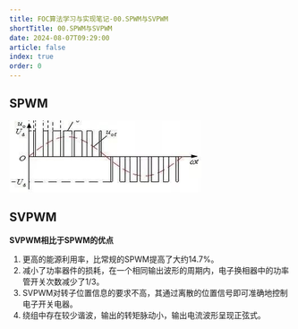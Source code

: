 ```yaml
---
title: FOC算法学习与实现笔记-00.SPWM与SVPWM
shortTitle: 00.SPWM与SVPWM
date: 2024-08-07T09:29:00
article: false 
index: true
order: 0
---
```


## SPWM

![Alt text](assets/images/image.png)


## SVPWM

**SVPWM相比于SPWM的优点**

1. 更高的能源利用率，比常规的SPWM提高了大约14.7%。
2. 减小了功率器件的损耗，在一个相同输出波形的周期内，电子换相器中的功率管开关次数减少了1/3。
3. SVPWM对转子位置信息的要求不高，其通过离散的位置信号即可准确地控制电子开关电器。
4. 绕组中存在较少谐波，输出的转矩脉动小，输出电流波形呈现正弦式。
